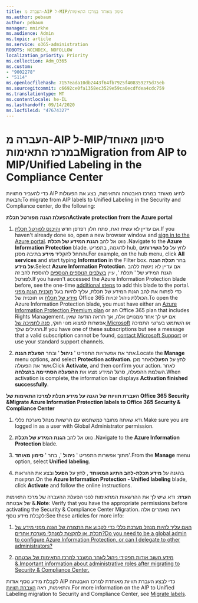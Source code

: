 ```yaml
---
title: העברה מ-AIP ל-MIP/סימון מאוחד במרכז התאימות
ms.author: pebaum
author: pebaum
manager: mnirkhe
ms.audience: Admin
ms.topic: article
ms.service: o365-administration
ROBOTS: NOINDEX, NOFOLLOW
localization_priority: Priority
ms.collection: Adm_O365
ms.custom:
- "9002278"
- "5114"
ms.openlocfilehash: 7157eada10db2443f64fb7925f408359275d75eb
ms.sourcegitcommit: c6692ce0fa1358ec3529e59ca0ecdfdea4cdc759
ms.translationtype: MT
ms.contentlocale: he-IL
ms.lasthandoff: 09/14/2020
ms.locfileid: "47674327"
---
```

# <a name="migration-from-aip-to-mipunified-labeling-in-the-compliance-center"></a><span data-ttu-id="eca58-102">העברה מ-AIP ל-MIP/סימון מאוחד במרכז התאימות</span><span class="sxs-lookup"><span data-stu-id="eca58-102">Migration from AIP to MIP/Unified Labeling in the Compliance Center</span></span>

<span data-ttu-id="eca58-103">כדי להעביר מתוויות AIP לתיוג מאוחד במרכז האבטחה והתאימות, בצע את הפעולות הבאות:</span><span class="sxs-lookup"><span data-stu-id="eca58-103">To migrate from AIP labels to Unified Labeling in the Security and Compliance center, do the following:</span></span>

<span data-ttu-id="eca58-104">**הפעלת הגנה מפורטל תכלת**</span><span class="sxs-lookup"><span data-stu-id="eca58-104">**Activate protection from the Azure portal**</span></span>

1. <span data-ttu-id="eca58-105">אם עדיין לא עשית זאת, פתח חלון דפדפן חדש [והיכנס לפורטל תכלת](https://docs.microsoft.com/azure/information-protection/deploy-use/configure-policy#signing-in-to-the-azure-portal).</span><span class="sxs-lookup"><span data-stu-id="eca58-105">If you haven't already done so, open a new browser window and [sign in to the Azure portal](https://docs.microsoft.com/azure/information-protection/deploy-use/configure-policy#signing-in-to-the-azure-portal).</span></span> <span data-ttu-id="eca58-106">נווט אל להב **הגנת המידע של תכלת** .</span><span class="sxs-lookup"><span data-stu-id="eca58-106">Navigate to the **Azure Information Protection** blade.</span></span> <span data-ttu-id="eca58-107">לדוגמה, בתפריט hub, לחץ על **כל השירותים** והתחל להקליד **מידע** בתיבה מסנן.</span><span class="sxs-lookup"><span data-stu-id="eca58-107">For example, on the hub menu, click **All services** and start typing **Information** in the Filter box.</span></span> <span data-ttu-id="eca58-108">בחר **תכלת הגנה על מידע**.</span><span class="sxs-lookup"><span data-stu-id="eca58-108">Select **Azure Information Protection**.</span></span> <span data-ttu-id="eca58-109">אם עדיין לא ניגשת ללהב הגנת המידע של ' תכלת ', עיין [בשלבים הנוספים הנוספים](https://docs.microsoft.com/azure/information-protection/deploy-use/configure-policy#to-access-the-azure-information-protection-blade-for-the-first-time) להוספת להב זה לפורטל.</span><span class="sxs-lookup"><span data-stu-id="eca58-109">If you haven't accessed the Azure Information Protection blade before, see the one-time [additional steps](https://docs.microsoft.com/azure/information-protection/deploy-use/configure-policy#to-access-the-azure-information-protection-blade-for-the-first-time) to add this blade to the portal.</span></span> <span data-ttu-id="eca58-110">כדי לפתוח את להב הגנת המידע של תכלת, עליך להיות בעל [תוכנית הגנה מפני מידע של תכלת](https://www.microsoft.com/cloud-platform/azure-information-protection-pricing) או תוכנית של Office 365 הכוללת ניהול זכויות.</span><span class="sxs-lookup"><span data-stu-id="eca58-110">To open the Azure Information Protection blade, you must have either an [Azure Information Protection Premium plan](https://www.microsoft.com/cloud-platform/azure-information-protection-pricing) or an Office 365 plan that includes Rights Management.</span></span> <span data-ttu-id="eca58-111">אם יש לך אחד ממנויים אלה, אך תראה הודעה שאין אפשרות למצוא מנוי חוקי, [פנה לתמיכה של Microsoft](https://docs.microsoft.com/azure/information-protection/get-started/information-support#to-contact-microsoft-support) או השתמש בערוצי התמיכה הרגילים שלך.</span><span class="sxs-lookup"><span data-stu-id="eca58-111">If you have one of these subscriptions but see a message that a valid subscription cannot be found, [contact Microsoft Support](https://docs.microsoft.com/azure/information-protection/get-started/information-support#to-contact-microsoft-support) or use your standard support channels.</span></span>

2. <span data-ttu-id="eca58-112">אתר את אפשרויות התפריט ' **ניהול** ' ובחר **הפעלת הגנה**.</span><span class="sxs-lookup"><span data-stu-id="eca58-112">Locate the **Manage** menu options, and select **Protection activation**.</span></span> <span data-ttu-id="eca58-113">לחץ על **הפעל**ולאחר מכן אשר את הפעולה.</span><span class="sxs-lookup"><span data-stu-id="eca58-113">Click **Activate**, and then confirm your action.</span></span> <span data-ttu-id="eca58-114">לאחר השלמת ההפעלה, סרגל המידע מציג את **ההפעלה הסתיימה בהצלחה**.</span><span class="sxs-lookup"><span data-stu-id="eca58-114">When activation is complete, the information bar displays **Activation finished successfully**.</span></span>

<span data-ttu-id="eca58-115">**העברת תוויות של הגנה על מידע תכלת למרכז התאימות של Office 365 Security &**</span><span class="sxs-lookup"><span data-stu-id="eca58-115">**Migrate Azure Information Protection labels to Office 365 Security & Compliance Center**</span></span>

1. <span data-ttu-id="eca58-116">ודא שאתה מחובר כמשתמש עם הרשאת מנהל מערכת כללי.</span><span class="sxs-lookup"><span data-stu-id="eca58-116">Make sure you are logged in as a user with Global Administrator permission.</span></span>

2. <span data-ttu-id="eca58-117">נווט אל להב **הגנת המידע של תכלת** .</span><span class="sxs-lookup"><span data-stu-id="eca58-117">Navigate to the **Azure Information Protection** blade.</span></span>

3. <span data-ttu-id="eca58-118">מתוך אפשרות התפריט ' **ניהול** ', בחר ' **סימון מאוחד**'.</span><span class="sxs-lookup"><span data-stu-id="eca58-118">From the **Manage** menu option, select **Unified labeling**.</span></span>

4. <span data-ttu-id="eca58-119">בהגנה על **מידע תכלת-להב התיוג המאוחד** , לחץ על **הפעל** ובצע את ההוראות המקוונות.</span><span class="sxs-lookup"><span data-stu-id="eca58-119">On the **Azure Information Protection - Unified labeling** blade, click **Activate** and follow the online instructions.</span></span>

<span data-ttu-id="eca58-120">**הערה**: ודא שיש לך את ההרשאות המתאימות לפני הפעלת ההעברה של מרכז התאימות של אבטחה &.</span><span class="sxs-lookup"><span data-stu-id="eca58-120">**Note**: Verify that you have the appropriate permissions before activating the Security & Compliance Center Migration.</span></span> <span data-ttu-id="eca58-121">ראה מאמרים אלה לקבלת מידע נוסף:</span><span class="sxs-lookup"><span data-stu-id="eca58-121">See these articles for more info:</span></span>

1. [<span data-ttu-id="eca58-122">האם עליך להיות מנהל מערכת כללי כדי לקבוע את התצורה של הגנה מפני מידע של תכלת, או להקצות למנהלי מערכת אחרים?</span><span class="sxs-lookup"><span data-stu-id="eca58-122">Do you need to be a global admin to configure Azure Information Protection, or can I delegate to other administrators?</span></span>](https://docs.microsoft.com/azure/information-protection/faqs#do-you-need-to-be-a-global-admin-to-configure-azure-information-protection-or-can-i-delegate-to-other-administrators)

2. [<span data-ttu-id="eca58-123">מידע חשוב אודות תפקידי ניהול לאחר המעבר למרכז התאימות של אבטחה &.</span><span class="sxs-lookup"><span data-stu-id="eca58-123">Important information about administrative roles after migrating to Security & Compliance Center.</span></span>](https://docs.microsoft.com/azure/information-protection/configure-policy-migrate-labels#important-information-about-administrative-roles)

<span data-ttu-id="eca58-124">לקבלת מידע נוסף אודות AIP כדי לבצע העברת תוויות מאוחדת למרכז האבטחה והתאימות, ראה [העברת תוויות](https://docs.microsoft.com/azure/information-protection/configure-policy-migrate-labels).</span><span class="sxs-lookup"><span data-stu-id="eca58-124">For more information on the AIP to Unified Labeling migration to Security and Compliance Center, see [Migrate labels](https://docs.microsoft.com/azure/information-protection/configure-policy-migrate-labels).</span></span>
